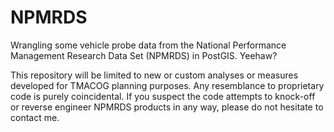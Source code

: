 # NPMRDS
Wrangling some vehicle probe data from the National Performance Management Research Data Set (NPMRDS) in PostGIS. Yeehaw?

This repository will be limited to new or custom analyses or measures developed for TMACOG planning purposes. Any resemblance to proprietary code is purely coincidental. If you suspect the code attempts to knock-off or reverse engineer NPMRDS products in any way, please do not hesitate to contact me.
